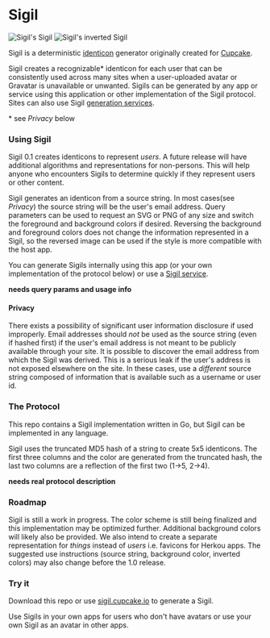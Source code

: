 # Sigil

![Sigil's Sigil](https://sigil.cupcake.io/Sigil)
![Sigil's inverted Sigil](https://sigil.cupcake.io/Sigil?inverted=1)

Sigil is a deterministic [identicon](https://en.wikipedia.org/wiki/Identicon) generator originally created for [Cupcake](https://cupcake.io).

Sigil creates a recognizable* identicon for each user that can be consistently used across many sites when a user-uploaded avatar or Gravatar is unavailable or unwanted. Sigils can be generated by any app or service using this application or other implementation of the Sigil protocol. Sites can also use Sigil [generation services](https://sigil.cupcake.io). 

\* see _Privacy_ below

### Using Sigil

Sigil 0.1 creates identicons to represent _users_. A future release will have additional algorithms and representations for non-persons. This will help anyone who encounters Sigils to determine quickly if they represent users or other content.

Sigil generates an identicon from a source string. In most cases(see _Privacy_) the source string will be the user's email address. Query parameters can be used to request an SVG or PNG of any size and switch the foreground and background colors if desired. Reversing the background and foreground colors does not change the information represented in a Sigil, so the reversed image can be used if the style is more compatible with the host app.

You can generate Sigils internally using this app (or your own implementation of the protocol below) or use a [Sigil service](https://sigil.cupcake.io).

**needs query params and usage info**

#### Privacy 

There exists a possibility of significant user information disclosure if used improperly. Email addresses should *not* be used as the source string (even if hashed first) if the user's email address is not meant to be publicly available through your site. It is possible to discover the email address from which the Sigil was derived. This is a serious leak if the user's address is not exposed elsewhere on the site. In these cases, use a *different* source string composed of information that is available such as a username or user id. 

### The Protocol

This repo contains a Sigil implementation written in Go, but Sigil can be implemented in any language.

Sigil uses the truncated MD5 hash of a string to create 5x5 identicons. The first three columns and the color are generated from the truncated hash, the last two columns are a reflection of the first two (1->5, 2->4).

**needs real protocol description**

### Roadmap

Sigil is still a work in progress. The color scheme is still being finalized and this implementation may be optimized further. Additional background colors will likely also be provided. We also intend to create a separate representation for _things_ instead of _users_ i.e. favicons for Herkou apps. The suggested use instructions (source string, background color, inverted colors) may also change before the 1.0 release.

### Try it

Download this repo or use [sigil.cupcake.io](https://sigil.cupcake.io) to generate a Sigil. 

Use Sigils in your own apps for users who don't have avatars or use your own Sigil as an avatar in other apps.